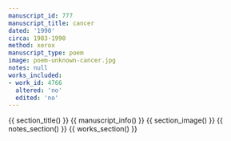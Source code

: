 ```yaml
---
manuscript_id: 777
manuscript_title: cancer
dated: '1990'
circa: 1983-1990
method: xerox
manuscript_type: poem
image: poem-unknown-cancer.jpg
notes: null
works_included:
- work_id: 4766
  altered: 'no'
  edited: 'no'
---
```


{{ section_title() }}
{{ manuscript_info() }}
{{ section_image() }}
{{ notes_section() }}
{{ works_section() }}
